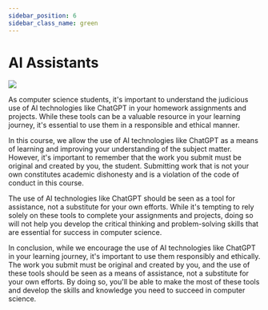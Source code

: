 ```yaml
---
sidebar_position: 6
sidebar_class_name: green
---
```


# AI Assistants

![](https://upload.wikimedia.org/wikipedia/commons/8/81/Artificial_Intelligence_%26_AI_%26_Machine_Learning_-_30212411048.jpg)

As computer science students, it's important to understand the judicious use of AI technologies like ChatGPT in your homework assignments and projects. While these tools can be a valuable resource in your learning journey, it's essential to use them in a responsible and ethical manner.

In this course, we allow the use of AI technologies like ChatGPT as a means of learning and improving your understanding of the subject matter. However, it's important to remember that the work you submit must be original and created by you, the student. Submitting work that is not your own constitutes academic dishonesty and is a violation of the code of conduct in this course.

The use of AI technologies like ChatGPT should be seen as a tool for assistance, not a substitute for your own efforts. While it's tempting to rely solely on these tools to complete your assignments and projects, doing so will not help you develop the critical thinking and problem-solving skills that are essential for success in computer science.

In conclusion, while we encourage the use of AI technologies like ChatGPT in your learning journey, it's important to use them responsibly and ethically. The work you submit must be original and created by you, and the use of these tools should be seen as a means of assistance, not a substitute for your own efforts. By doing so, you'll be able to make the most of these tools and develop the skills and knowledge you need to succeed in computer science.

